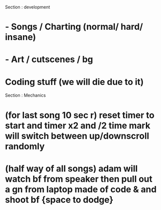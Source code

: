 Section : development
# - Songs / Charting (normal/ hard/ insane)
# - Art / cutscenes / bg
# Coding stuff (we will die due to it)
 Section : Mechanics
# (for last song 10 sec r) reset timer to start and timer x2 and /2 time mark will switch between up/downscroll randomly
# (half way of all songs) adam will watch bf from speaker then pull out a gn from laptop made of code & and shoot bf {space to dodge}

